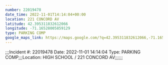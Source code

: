 ```yaml
---
number: 22019478
date_time: 2022-11-01T14:14:04+00:00
location: 221 CONCORD AV
latitude: 42.395311832612066
longitude: -71.16528005859129
type: PARKING COMP
google_maps_link: https://maps.google.com/?q=42.395311832612066,-71.16528005859129
---
```


;;;Incident #: 22019478  Date: 2022-11-01 14:14:04   Type: PARKING COMP;;;Location: HIGH SCHOOL / 221 CONCORD AV;;;;;;
